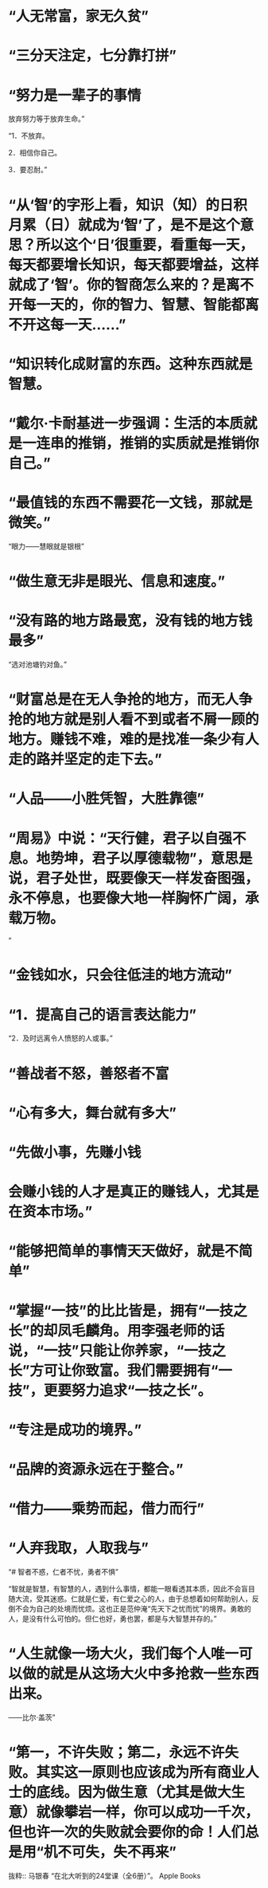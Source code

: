 # “人无常富，家无久贫”

# “三分天注定，七分靠打拼”

 # “努力是一辈子的事情

放弃努力等于放弃生命。”

“1．不放弃。

2．相信你自己。

3．要忍耐。”

# “从‘智’的字形上看，知识（知）的日积月累（日）就成为‘智’了，是不是这个意思？所以这个‘日’很重要，看重每一天，每天都要增长知识，每天都要增益，这样就成了‘智’。你的智商怎么来的？是离不开每一天的，你的智力、智慧、智能都离不开这每一天……”

# “知识转化成财富的东西。这种东西就是智慧。

# “戴尔·卡耐基进一步强调：生活的本质就是一连串的推销，推销的实质就是推销你自己。”

# “最值钱的东西不需要花一文钱，那就是微笑。”

“眼力——慧眼就是银根”

# “做生意无非是眼光、信息和速度。”

# “没有路的地方路最宽，没有钱的地方钱最多”

“选对池塘钓对鱼。”

# “财富总是在无人争抢的地方，而无人争抢的地方就是别人看不到或者不屑一顾的地方。赚钱不难，难的是找准一条少有人走的路并坚定的走下去。”

# “人品——小胜凭智，大胜靠德”

# “周易》中说：“天行健，君子以自强不息。地势坤，君子以厚德载物”，意思是说，君子处世，既要像天一样发奋图强，永不停息，也要像大地一样胸怀广阔，承载万物。

”
# “金钱如水，只会往低洼的地方流动”

# “1．提高自己的语言表达能力”
“2．及时远离令人愤怒的人或事。”

# “善战者不怒，善怒者不富

# “心有多大，舞台就有多大”

# “先做小事，先赚小钱

# 会赚小钱的人才是真正的赚钱人，尤其是在资本市场。”

# “能够把简单的事情天天做好，就是不简单”

# “掌握“一技”的比比皆是，拥有“一技之长”的却凤毛麟角。用李强老师的话说，“一技”只能让你养家，“一技之长”方可让你致富。我们需要拥有“一技”，更要努力追求“一技之长”。

# “专注是成功的境界。”

# “品牌的资源永远在于整合。”

# “借力——乘势而起，借力而行”

# “人弃我取，人取我与”

“# 智者不惑，仁者不忧，勇者不惧”

“智就是智慧，有智慧的人，遇到什么事情，都能一眼看透其本质，因此不会盲目随大流，受其迷惑。仁就是仁爱，有仁爱之心的人，由于总想着如何帮助别人，反倒不会为自己的处境而忧烦。这也正是范仲淹“先天下之忧而忧”的境界。勇敢的人，是没有什么可怕的。但仁也好，勇也罢，都是与大智慧并存的。”

# “人生就像一场大火，我们每个人唯一可以做的就是从这场大火中多抢救一些东西出来。

——比尔·盖茨”

# “第一，不许失败；第二，永远不许失败。其实这一原则也应该成为所有商业人士的底线。因为做生意（尤其是做大生意）就像攀岩一样，你可以成功一千次，但也许一次的失败就会要你的命！人们总是用“机不可失，失不再来”

抜粋:: 马银春  “在北大听到的24堂课（全6册）”。 Apple Books  
